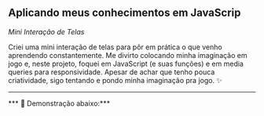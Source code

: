 ## Aplicando meus conhecimentos em JavaScrip 

*Mini Interação de Telas*

<p>Criei uma mini interação de telas para pôr em prática o que venho aprendendo constantemente. Me divirto colocando minha imaginação em jogo e, neste projeto, foquei em JavaScript (e suas funções) e em media queries para responsividade.
Apesar de achar que tenho pouca criatividade, sigo tentando e pondo minha imaginação pra jogo. ✨</p>

---

*** 🎀 Demonstração abaixo:***


